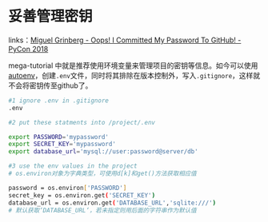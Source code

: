 # 妥善管理密钥

links：[Miguel Grinberg - Oops! I Committed My Password To GitHub! - PyCon 2018](https://www.youtube.com/watch?v=2uaTPmNvH0I)

mega-tutorial 中就是推荐使用环境变量来管理项目的密钥等信息。如今可以使用[autoenv](https://github.com/kennethreitz/autoenv)，创建`.env`文件，同时将其排除在版本控制外，写入`.gitignore`，这样就不会将密钥传至github了。


```bash
#1 ignore .env in .gitignore
.env

#2 put these statments into /project/.env

export PASSWORD='mypassword'
export SECRET_KEY='mypassword'
export database_url='mysql://user:password@server/db'

#3 use the env values in the project
# os.environ对象为字典类型，可使用d[k]和get()方法获取相应值

password = os.environ['PASSWORD']
secret_key = os.environ.get('SECRET_KEY')
database_url = os.environ.get('DATABASE_URL','sqlite:///')
# 默认获取‘DATABASE_URL‘，若未指定则用后面的字符串作为默认值
```
